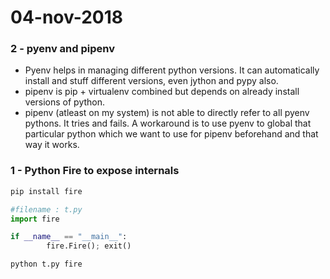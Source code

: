 # 04-nov-2018

### 2 - pyenv and pipenv

- Pyenv helps in managing different python versions. It can automatically install and stuff different versions, even jython and pypy also.
- pipenv is pip + virtualenv combined but depends on already install versions of python.
- pipenv (atleast on my system) is not able to directly refer to all pyenv pythons. It tries and fails. A workaround is to use pyenv to global that particular python which we want to use for pipenv beforehand and that way it works.

### 1 - Python Fire to expose internals

```bash
pip install fire
```

```python
#filename : t.py
import fire

if __name__ == "__main__":
        fire.Fire(); exit()
```

```bash
python t.py fire
```



